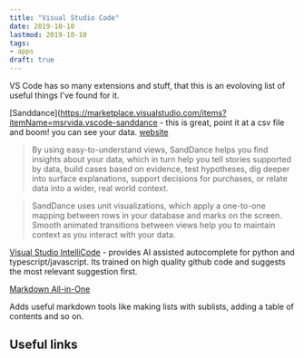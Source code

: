 ```yaml
---
title: "Visual Studio Code"
date: 2019-10-10
lastmod: 2019-10-10
tags:
- apps
draft: true
---
```


VS Code has so many extensions and stuff, that this is an evoloving list of useful things I've found for it.

[Sanddance](https://marketplace.visualstudio.com/items?itemName=msrvida.vscode-sanddance - this is great, point it at a csv file and boom! you can see your data. [website](https://sanddance.js.org/)

> By using easy-to-understand views, SandDance helps you find insights about your data, which in turn help you tell stories supported by data, build cases based on evidence, test hypotheses, dig deeper into surface explanations, support decisions for purchases, or relate data into a wider, real world context.

> SandDance uses unit visualizations, which apply a one-to-one mapping between rows in your database and marks on the screen. Smooth animated transitions between views help you to maintain context as you interact with your data.


[Visual Studio IntelliCode](https://marketplace.visualstudio.com/items?itemName=VisualStudioExptTeam.vscodeintellicode) - provides AI assisted autocomplete for python and typescript/javascript. Its trained on high quality github code and suggests the most relevant suggestion first.

[Markdown All-in-One](https://marketplace.visualstudio.com/items?itemName=yzhang.markdown-all-in-one)

Adds useful markdown tools like making lists with sublists, adding a table of contents and so on.

## Useful links

